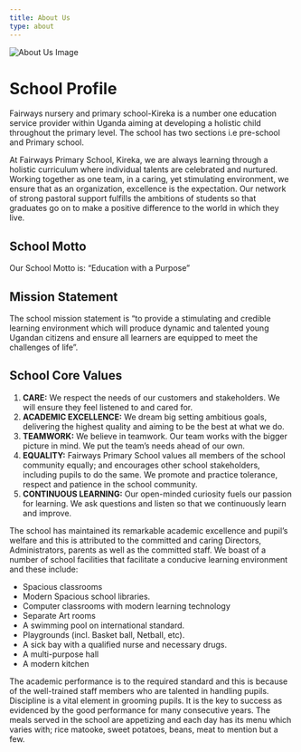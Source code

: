 ```yaml
---
title: About Us
type: about
---
```

   ![About Us Image](/img/about1.webp)

# School Profile 

Fairways nursery and primary school-Kireka is a number one education service provider within Uganda aiming at developing a holistic child throughout the primary level. The school has two sections i.e pre-school and Primary school.

At Fairways Primary School, Kireka, we are always learning through a holistic curriculum where individual talents are celebrated and nurtured. Working together as one team, in a caring, yet stimulating environment, we ensure that as an organization, excellence is the expectation. Our network of strong pastoral support fulfills the ambitions of students so that graduates go on to make a positive difference to the world in which they live.

## School Motto

Our School Motto is: “Education with a Purpose”

## Mission Statement

The school mission statement is “to provide a stimulating and credible learning environment which will produce dynamic and talented young Ugandan citizens and ensure all learners are equipped to meet the challenges of life”.

## School Core Values

1. **CARE:** We respect the needs of our customers and stakeholders. We will ensure they feel listened to and cared for.
2. **ACADEMIC EXCELLENCE:** We dream big setting ambitious goals, delivering the highest quality and aiming to be the best at what we do.
3. **TEAMWORK:** We believe in teamwork. Our team works with the bigger picture in mind. We put the team’s needs ahead of our own.
4. **EQUALITY:** Fairways Primary School values all members of the school community equally; and encourages other school stakeholders, including pupils to do the same. We promote and practice tolerance, respect and patience in the school community.
5. **CONTINUOUS LEARNING:** Our open-minded curiosity fuels our passion for learning. We ask questions and listen so that we continuously learn and improve.

The school has maintained its remarkable academic excellence and pupil’s welfare and this is attributed to the committed and caring Directors, Administrators, parents as well as the committed staff. We boast of a number of school facilities that facilitate a conducive learning environment and these include:

* Spacious classrooms
* Modern Spacious school libraries.
* Computer classrooms with modern learning technology
* Separate Art rooms
* A swimming pool on international standard.
* Playgrounds (incl. Basket ball, Netball, etc).
* A sick bay with a qualified nurse and necessary drugs.
* A multi-purpose hall
* A modern kitchen

The academic performance is to the required standard and this is because of the well-trained staff members who are talented in handling pupils. Discipline is a vital element in grooming pupils. It is the key to success as evidenced by the good performance for many consecutive years. The meals served in the school are appetizing and each day has its menu which varies with; rice matooke, sweet potatoes, beans, meat to mention but a few.
